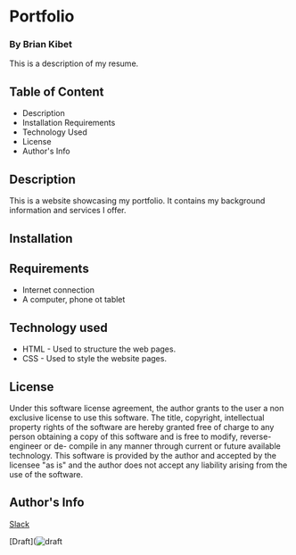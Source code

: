 # Portfolio

### By Brian Kibet

This is a description of my resume.

## Table of Content

* Description
* Installation Requirements
* Technology Used
* License
* Author's Info

## Description

This is a website showcasing my portfolio. It contains my background information and services I offer.

## Installation

## Requirements

* Internet connection
* A computer, phone ot tablet

## Technology used

* HTML - Used to structure the web pages.
* CSS - Used to style the website pages.

## License


Under this software license agreement, the author grants to the user a non exclusive license to use this software. The title, copyright, intellectual property rights of the software are hereby granted free of charge to any person obtaining a copy of this software and is free to modify, reverse- engineer or de- compile in any manner through current or future available technology. This software is provided by the author and accepted by the licensee "as is" and the author does not accept any liability arising from the use of the software.

## Author's Info

[Slack](https://moringa.instructure.com/profile)

[Draft](![draft](https://user-images.githubusercontent.com/132659578/236797363-b41a67bc-3eab-499a-b277-2c3bde0a6bb8.jpeg)




